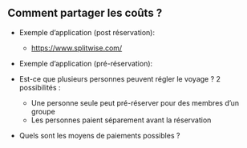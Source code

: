 ## Comment partager les coûts ?

- Exemple d’application (post réservation):
    - https://www.splitwise.com/

- Exemple d’application (pré-réservation):

- Est-ce que plusieurs personnes peuvent régler le voyage ?
2 possibilités : 
    - Une personne seule peut pré-réserver pour des membres d’un groupe
    - Les personnes paient séparement avant la réservation
    
- Quels sont les moyens de paiements possibles ?